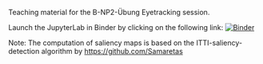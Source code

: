 Teaching material for the B-NP2-Übung Eyetracking session.

Launch the JupyterLab in Binder by clicking on the following link:
[![Binder](https://mybinder.org/badge_logo.svg)](https://mybinder.org/v2/gh/patrikpolgari/teaching_eye_movements_and_target_selection/HEAD)

Note: The computation of saliency maps is based on the ITTI-saliency-detection algorithm by https://github.com/Samaretas
